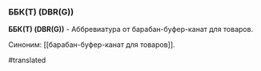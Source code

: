 ### ББК(Т) (DBR(G))

**ББК(Т) (DBR(G))** - Аббревиатура от барабан-буфер-канат для товаров.

Синоним: [[барабан-буфер-канат для товаров]].

#translated
